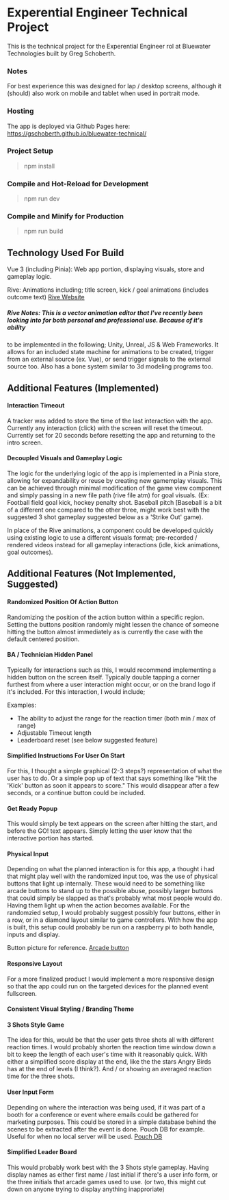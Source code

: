 # Experential Engineer Technical Project
This is the technical project for the Experential Engineer rol at Bluewater Technologies built by Greg Schoberth. 

### Notes
For best experience this was designed for lap / desktop screens, although it (should) also work on mobile and tablet when used in portrait mode.

### Hosting
The app is deployed via Github Pages here: https://gschoberth.github.io/bluewater-technical/

### Project Setup
> npm install

### Compile and Hot-Reload for Development
> npm run dev

### Compile and Minify for Production
> npm run build

## Technology Used For Build
Vue 3 (including Pinia): Web app portion, displaying visuals, store and gameplay logic. 

Rive: Animations including; title screen, kick / goal animations (includes outcome text) [Rive Website](https://rive.app/)

##### Rive Notes: This is a vector animation editor that I've recently been looking into for both personal and professional use. Because of it's ability
to be implemented in the following; Unity, Unreal, JS & Web Frameworks. It allows for an included state machine for animations to be created, trigger from an external source (ex. Vue), or send trigger signals to the external source too. Also has a bone system similar to 3d modeling programs too.

## Additional Features (Implemented)

#### Interaction Timeout
A tracker was added to store the time of the last interaction with the app. Currently any interaction (click) with the screen will reset the timeout. Currently 
set for 20 seconds before resetting the app and returning to the intro screen.

#### Decoupled Visuals and Gameplay Logic
The logic for the underlying logic of the app is implemented in a Pinia store, allowing for expandability or reuse by creating new gamemplay visuals. This can be achieved 
through minimal modification of the game view component and simply passing in a new file path (rive file atm) for goal visuals. 
(Ex: Football field goal kick, hockey penalty shot. Baseball pitch [Baseball is a bit of a different one compared to the other three, might work best with the suggested 3 shot gameplay suggested below as a 'Strike Out' game).  

In place of the Rive animations, a component could be developed quickly using existing logic to use a different visuals format; pre-recorded / rendered videos instead for all gameplay interactions (idle, kick animations, goal outcomes). 

## Additional Features (Not Implemented, Suggested)

#### Randomized Position Of Action Button
Randomizing the position of the action button within a specific region. Setting the buttons position randomly might lessen the chance of someone hitting the button almost immediately as is currently the case
with the default centered position.

#### BA / Technician Hidden Panel
Typically for interactions such as this, I would recommend implementing a hidden button on the screen itself. Typically double tapping a corner furthest from where a user interaction might occur, 
or on the brand logo if it's included. For this interaction, I would include; 

Examples: 
- The ability to adjust the range for the reaction timer (both min / max of range)
- Adjustable Timeout length
- Leaderboard reset (see below suggested feature)

#### Simplified Instructions For User On Start
For this, I thought a simple graphical (2-3 steps?) representation of what the user has to do. Or a simple pop up of text that says something like "Hit the 'Kick' button as soon it appears to score." This would disappear after a few seconds, or 
a continue button could be included.

#### Get Ready Popup 
This would simply be text appears on the screen after hitting the start, and before the GO! text appears. Simply letting the user know that the interactive portion has started.

#### Physical Input
Depending on what the planned interaction is for this app, a thought i had that might play well with the randomized input too, was the use of physical buttons that light up internally. These would need to be something
like arcade buttons to stand up to the possible abuse, possibly larger buttons that could simply be slapped as that's probably what most people would do. Having them light up when the action becomes available. For the randomzied setup, 
I would probably suggest possibly four buttons, either in a row, or in a diamond layout similar to game controllers. With how the app is built, this setup could probably be run on a raspberry pi to both handle, inputs and display.

Button picture for reference.
 [Arcade button](https://i5.walmartimages.com/seo/Hemoton-Arcade-Game-Button-Prop-Game-Machine-Button-Push-Button-for-Competition-Game_7acec4c9-67e1-4c3d-ab05-f9e82bf58603.92cb236b06d227f7d71e437cb0cb6d5f.jpeg?odnHeight=2000&odnWidth=2000&odnBg=FFFFFF)

#### Responsive Layout
For a more finalized product I would implement a more responsive design so that the app could run on the targeted devices for the planned event fullscreen.

#### Consistent Visual Styling / Branding Theme

#### 3 Shots Style Game
The idea for this, would be that the user gets three shots all with different reaction times. I would probably shorten the reaction time window down a bit to keep the length of each user's time with it reasonably quick. With either a 
simplified score display at the end, like the the stars Angry Birds has at the end of levels (I think?). And / or showing an averaged reaction time for the three shots.

#### User Input Form 
Depending on where the interaction was being used, if it was part of a booth for a conference or event where emails could be gathered for marketing purposes. This could be stored in a simple database behind the scenes to be extracted after the event is done.
Pouch DB for example. Useful for when no local server will be used. [Pouch DB](https://pouchdb.com/)

#### Simplified Leader Board
This would probably work best with the 3 Shots style gameplay. Having display names as either first name / last initial if there's a user info form, or the three initials that arcade games used to use. (or two, this might cut down on anyone trying to display anything inapproriate)  

